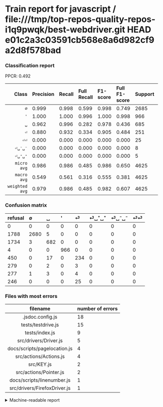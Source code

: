 # Train report for javascript / file:///tmp/top-repos-quality-repos-i1q9pwqk/best-webdriver.git HEAD e01c2a3c03591cb568e8a6d982cf9a2d8f578bad

### Classification report

PPCR: 0.492

| Class | Precision | Recall | Full Recall | F1-score | Full F1-score | Support | Full Support | PPCR |
|------:|:----------|:-------|:------------|:---------|:---------|:--------|:-------------|:-----|
| `∅` | 0.999| 0.998| 0.599| 0.998| 0.749| 2685| 4473| 0.600 |
| `'` | 1.000| 1.000| 0.996| 1.000| 0.998| 966| 970| 0.996 |
| `␣` | 0.962| 0.996| 0.282| 0.978| 0.436| 685| 2419| 0.283 |
| `⏎` | 0.880| 0.932| 0.334| 0.905| 0.484| 251| 701| 0.358 |
| `⏎⏎` | 0.000| 0.000| 0.000| 0.000| 0.000| 25| 271| 0.092 |
| `⏎␣⁻␣⁻` | 0.000| 0.000| 0.000| 0.000| 0.000| 8| 285| 0.028 |
| `⏎␣⁺␣⁺` | 0.000| 0.000| 0.000| 0.000| 0.000| 5| 284| 0.018 |
| `micro avg` | 0.986| 0.986| 0.485| 0.986| 0.650| 4625| 9403| 0.492 |
| `macro avg` | 0.549| 0.561| 0.316| 0.555| 0.381| 4625| 9403| 0.492 |
| `weighted avg` | 0.979| 0.986| 0.485| 0.982| 0.607| 4625| 9403| 0.492 |

### Confusion matrix

|refusal|  ∅| ␣| '| ⏎| ⏎␣⁺␣⁺| ⏎␣⁻␣⁻| ⏎⏎| 
|:---|:---|:---|:---|:---|:---|:---|:---|
|0 |0 |0 |0 |0 |0 |0 |0 |
|1788 |2680 |5 |0 |0 |0 |0 |0 |
|1734 |3 |682 |0 |0 |0 |0 |0 |
|4 |0 |0 |966 |0 |0 |0 |0 |
|450 |0 |17 |0 |234 |0 |0 |0 |
|279 |0 |2 |0 |3 |0 |0 |0 |
|277 |1 |3 |0 |4 |0 |0 |0 |
|246 |0 |0 |0 |25 |0 |0 |0 |

### Files with most errors

| filename | number of errors|
|:----:|:-----|
| .jsdoc.config.js | 18 |
| tests/testdrive.js | 15 |
| tests/index.js | 9 |
| src/drivers/Driver.js | 5 |
| docs/scripts/pagelocation.js | 4 |
| src/actions/Actions.js | 4 |
| src/KEY.js | 2 |
| src/actions/Pointer.js | 2 |
| docs/scripts/linenumber.js | 1 |
| src/drivers/FirefoxDriver.js | 1 |

<details>
    <summary>Machine-readable report</summary>
```json
{
  "cl_report": {"\u0027": {"f1-score": 1.0, "precision": 1.0, "recall": 1.0, "support": 966}, "macro avg": {"f1-score": 0.554575049126017, "precision": 0.5485895899707024, "recall": 0.5608613081282774, "support": 4625}, "micro avg": {"f1-score": 0.9863783783783784, "precision": 0.9863783783783784, "recall": 0.9863783783783784, "support": 4625}, "weighted avg": {"f1-score": 0.9824796201552181, "precision": 0.9787496182256997, "recall": 0.9863783783783784, "support": 4625}, "\u2205": {"f1-score": 0.9983237101881169, "precision": 0.9985096870342772, "recall": 0.9981378026070763, "support": 2685}, "\u23ce": {"f1-score": 0.9052224371373306, "precision": 0.8796992481203008, "recall": 0.9322709163346613, "support": 251}, "\u23ce\u23ce": {"f1-score": 0.0, "precision": 0.0, "recall": 0.0, "support": 25}, "\u23ce\u2423\u207a\u2423\u207a": {"f1-score": 0.0, "precision": 0.0, "recall": 0.0, "support": 5}, "\u23ce\u2423\u207b\u2423\u207b": {"f1-score": 0.0, "precision": 0.0, "recall": 0.0, "support": 8}, "\u2423": {"f1-score": 0.9784791965566715, "precision": 0.9619181946403385, "recall": 0.9956204379562044, "support": 685}},
  "cl_report_full": {"\u0027": {"f1-score": 0.9979338842975207, "precision": 1.0, "recall": 0.9958762886597938, "support": 970}, "macro avg": {"f1-score": 0.3809833505562695, "precision": 0.5485895899707024, "recall": 0.31582432503237784, "support": 9403}, "micro avg": {"f1-score": 0.6504134587966924, "precision": 0.9863783783783784, "recall": 0.4851643092630012, "support": 9403}, "weighted avg": {"f1-score": 0.6074655361177994, "precision": 0.8911925040807861, "recall": 0.4851643092630012, "support": 9403}, "\u2205": {"f1-score": 0.7489171440547716, "precision": 0.9985096870342772, "recall": 0.5991504583053879, "support": 4473}, "\u23ce": {"f1-score": 0.483971044467425, "precision": 0.8796992481203008, "recall": 0.3338088445078459, "support": 701}, "\u23ce\u23ce": {"f1-score": 0.0, "precision": 0.0, "recall": 0.0, "support": 271}, "\u23ce\u2423\u207a\u2423\u207a": {"f1-score": 0.0, "precision": 0.0, "recall": 0.0, "support": 284}, "\u23ce\u2423\u207b\u2423\u207b": {"f1-score": 0.0, "precision": 0.0, "recall": 0.0, "support": 285}, "\u2423": {"f1-score": 0.43606138107416875, "precision": 0.9619181946403385, "recall": 0.2819346837536172, "support": 2419}},
  "ppcr": 0.49186429862809744
}
```
</details>
